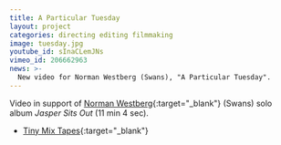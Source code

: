 ```yaml
---
title: A Particular Tuesday
layout: project
categories: directing editing filmmaking
image: tuesday.jpg
youtube_id: sInaCLemJNs
vimeo_id: 206662963
news: >-
  New video for Norman Westberg (Swans), "A Particular Tuesday".
---
```


Video in support of [Norman Westberg][nw]{:target="_blank"} (Swans) solo album
_Jasper Sits Out_ (11 min 4 sec).

- [Tiny Mix Tapes](http://www.tinymixtapes.com/news/room40-reissues-norman-westbergs-jasper-sits-out-premieres-clip-particular-tuesday){:target="_blank"}

[nw]: http://normanwestberg.com/
